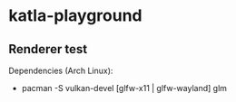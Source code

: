 # katla-playground

## Renderer test 

Dependencies (Arch Linux):
- pacman -S vulkan-devel [glfw-x11 | glfw-wayland] glm